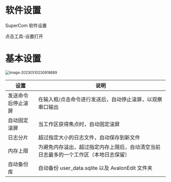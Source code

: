 # 软件设置

SuperCom 软件设置

点击工具-设置打开

# 基本设置

<img src="https://s1.ax1x.com/2023/05/10/p9rm1aT.png" alt="image-20230510230918689" style="zoom:80%;" />

| 设置               | 说明                                                         |
| ------------------ | ------------------------------------------------------------ |
| 发送命令后停止滚屏 | 在输入框/点击命令进行发送后，自动停止滚屏，以观察串口输出    |
| 自动固定滚屏       | 当工作区获得焦点时，自动固定滚屏                             |
| 日志分片           | 超过指定大小的日志文件，自动保存到新文件                     |
| 内存上限           | 为避免内存溢出，超过指定内存上限后，自动清空当前日志最多的一个工作区（本地日志保留） |
| 自动备份库         | 自动备份 user_data.sqlite 以及 AvalonEdit 文件夹             |





